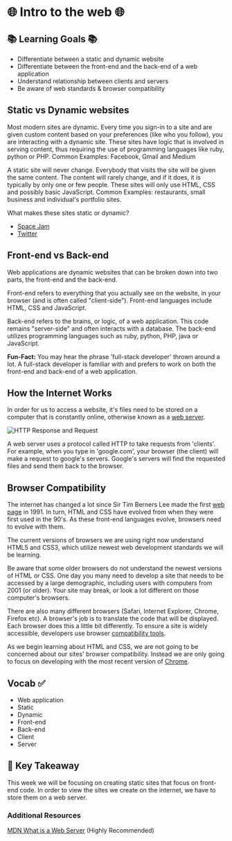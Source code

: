 # 🌐 Intro to the web 🌐


## 📚 Learning Goals 📚
- Differentiate between a static and dynamic website
- Differentiate between the front-end and the back-end of a web application
- Understand relationship between clients and servers
- Be aware of web standards & browser compatibility



## Static vs Dynamic websites

Most modern sites are dynamic. Every time you sign-in to a site and are given custom content based on your preferences (like who you follow), you are interacting with a dynamic site. These sites have logic that is involved in serving content, thus requiring the use of programming languages like ruby, python or PHP.
Common Examples: Facebook, Gmail and Medium

A static site will never change. Everybody that visits the site will be given the same content. The content will rarely change, and if it does, it is typically by only one or few people. These sites will only use HTML, CSS and possibly basic JavaScript.
 Common Examples: restaurants, small business and individual's portfolio sites.

What makes these sites static or dynamic?
- [Space Jam](http://www.warnerbros.com/archive/spacejam/movie/jam.htm)
- [Twitter](http://www.twitter.com)


## Front-end vs Back-end

Web applications are dynamic websites that can be broken down into two parts, the front-end and the back-end.

Front-end refers to everything that you actually see on the website, in your browser (and is often called "client-side"). Front-end languages include HTML, CSS and JavaScript.

Back-end refers to the brains, or logic, of a web application. This code remains "server-side" and often interacts with a database. The back-end utilizes programming languages such as ruby, python, PHP, java or JavaScript.

**Fun-Fact:** You may hear the phrase 'full-stack developer' thrown around a lot. A full-stack developer is familiar with and prefers to work on both the front-end and back-end of a web application.


## How the Internet Works

In order for us to access a website,  it's files need to be stored on a computer that is constantly online, otherwise known as a [web server](https://www.cloudyn.com/blog/10-facts-didnt-know-server-farms/).

![HTTP Response and Request](https://mdn.mozillademos.org/files/8659/web-server.svg)

 A web server uses a protocol called HTTP to take requests from 'clients'. For example, when you type in 'google.com', your browser (the client) will make a request to google's servers. Google's servers will find the requested files and send them back to the browser.



## Browser Compatibility

The internet has changed a lot since Sir Tim Berners Lee made the first [web page](http://info.cern.ch/) in 1991. In turn, HTML and CSS have evolved from when they were first used in the 90's. As these front-end languages evolve, browsers need to evolve with them.

The current versions of browsers we are using right now  understand HTML5 and CSS3, which utilize newest web development standards we will be learning.

Be aware that some older browsers do not understand the newest versions of HTML or CSS. One day you many need to develop a site that needs to be accessed by a large demographic, including users with computers from 2001 (or older). Your site may break, or look a lot different on those computer's browsers.

There are also many different browsers (Safari, Internet Explorer, Chrome, Firefox etc). A browser's job is to translate the code that will be displayed. Each browser does this a little bit differently. To ensure a site is widely accessible, developers use browser [compatibility tools](http://www.catswhocode.com/blog/15-techniques-and-tools-for-cross-browser-css-coding).

As we begin learning about HTML and CSS, we are not going to be concerned about our sites' browser compatibility. Instead we are only going to focus on developing with the most recent version of [Chrome](https://www.google.com/chrome/).  


## Vocab ✅
  - Web application
  - Static
  - Dynamic
  - Front-end
  - Back-end
  - Client
  - Server


## 🔑 Key Takeaway
This week we will be focusing on creating static sites that focus on front-end code. In order to view the sites we create on the internet, we have to store them on a web server.

### Additional Resources

[MDN What is a Web Server](https://developer.mozilla.org/en-US/docs/Learn/Common_questions/What_is_a_web_server) (Highly Recommended)
